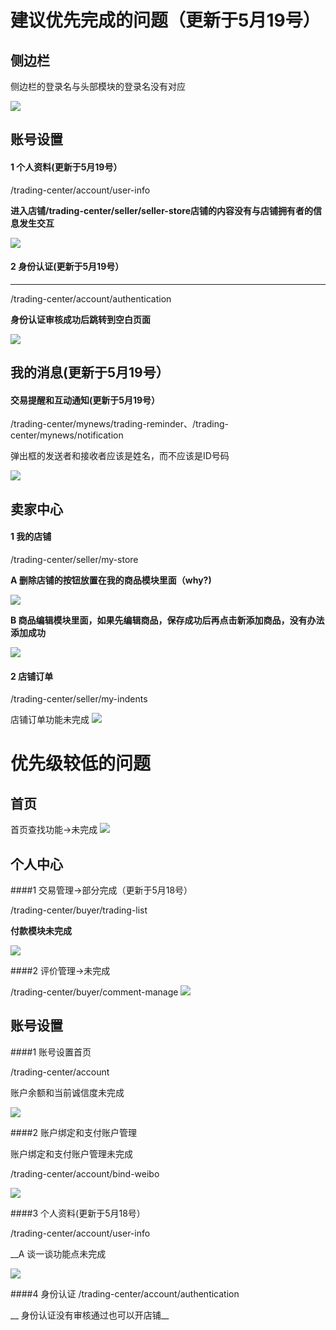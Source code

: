 建议优先完成的问题（更新于5月19号）
==================================

侧边栏
-------

侧边栏的登录名与头部模块的登录名没有对应

![](http://i1.tietuku.com/8aba2ca35c1e7959.png)

账号设置
---------
 
#### 1 个人资料(更新于5月19号）

/trading-center/account/user-info

__进入店铺/trading-center/seller/seller-store店铺的内容没有与店铺拥有者的信息发生交互__

![](http://i1.tietuku.com/130d025360ae41b8.png)

#### 2 身份认证(更新于5月19号）
------------------------------
/trading-center/account/authentication

__身份认证审核成功后跳转到空白页面__

![](http://i1.tietuku.com/849c30158b7907bd.png)

我的消息(更新于5月19号）
-------------------------

#### 交易提醒和互动通知(更新于5月19号）

/trading-center/mynews/trading-reminder、/trading-center/mynews/notification

弹出框的发送者和接收者应该是姓名，而不应该是ID号码

![](http://i1.tietuku.com/30ac9bd431768449.png)

卖家中心
-----------------

#### 1 我的店铺

/trading-center/seller/my-store

__A 删除店铺的按钮放置在我的商品模块里面（why?)__

![](http://i1.tietuku.com/ed218d99239ccc36.png)

__B 商品编辑模块里面，如果先编辑商品，保存成功后再点击新添加商品，没有办法添加成功__

![](http://i1.tietuku.com/e344a5744c8e89f1.png)

#### 2  店铺订单

/trading-center/seller/my-indents

店铺订单功能未完成
![](http://i1.tietuku.com/e9413d855df1aeb1.png)

优先级较低的问题
=================

首页
-------------------------

首页查找功能->未完成
![](http://i1.tietuku.com/dab1cb694b3846d6.png)

个人中心
-------------------------

####1 交易管理->部分完成（更新于5月18号）

/trading-center/buyer/trading-list

__付款模块未完成__

![](http://i1.tietuku.com/a7cb39694fe43f46.png)

####2 评价管理->未完成

/trading-center/buyer/comment-manage
![](http://i1.tietuku.com/29a9e68e604d3ccc.png)

账号设置
---------
####1 账号设置首页

/trading-center/account

账户余额和当前诚信度未完成

![](http://i1.tietuku.com/093840651ac27ac4.png)

####2 账户绑定和支付账户管理

账户绑定和支付账户管理未完成

/trading-center/account/bind-weibo

![](http://i1.tietuku.com/c4a9da4387fc6e2f.png)

####3 个人资料(更新于5月18号）

/trading-center/account/user-info

__A 谈一谈功能点未完成

![](http://i1.tietuku.com/8e0fb5f03138bdfe.png)

####4 身份认证
/trading-center/account/authentication

__ 身份认证没有审核通过也可以开店铺__


